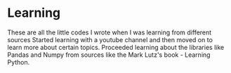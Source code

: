 # Learning
These are all the little codes I wrote when I was learning from different sources
Started learning with a youtube channel and then moved on to learn more about certain topics.
Proceeded learning about the libraries like Pandas and Numpy from sources like the Mark Lutz's book - Learning Python.

